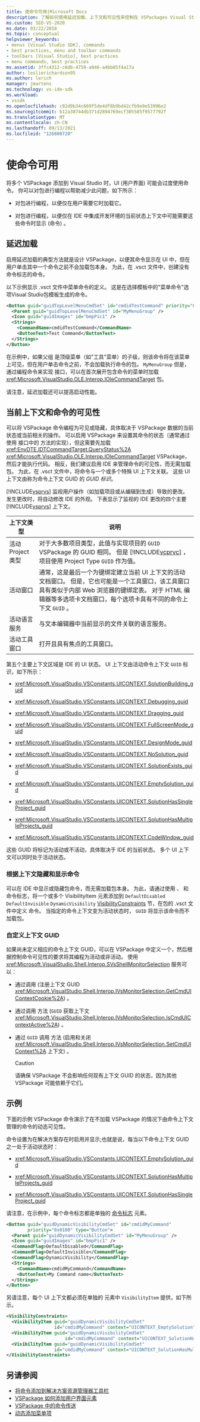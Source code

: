 ```yaml
---
title: 使命令可用|Microsoft Docs
description: 了解如何使用延迟加载、上下文和可见性来控制在 VSPackages Visual Studio IDE 中添加的命令的可用性。
ms.custom: SEO-VS-2020
ms.date: 03/22/2018
ms.topic: conceptual
helpviewer_keywords:
- menus [Visual Studio SDK], commands
- best practices, menu and toolbar commands
- toolbars [Visual Studio], best practices
- menu commands, best practices
ms.assetid: 3ffc4312-c6db-4759-a946-a4bb85f4a17a
author: leslierichardson95
ms.author: lerich
manager: jmartens
ms.technology: vs-ide-sdk
ms.workload:
- vssdk
ms.openlocfilehash: c92d9b34c669f5de4df8b9bd42cfb9e9e53996e2
ms.sourcegitcommit: b12a38744db371d2894769ecf305585f9577792f
ms.translationtype: MT
ms.contentlocale: zh-CN
ms.lasthandoff: 09/13/2021
ms.locfileid: "126600720"
---
```

# <a name="making-commands-available"></a>使命令可用

将多个 VSPackage 添加到 Visual Studio 时，UI (用户界面) 可能会过度使用命令。 你可以对包进行编程以帮助减少此问题，如下所示：

- 对包进行编程，以便仅在用户需要它时加载它。

- 对包进行编程，以便仅在 IDE 中集成开发环境的当前状态上下文中可能需要这些命令时显示 (命令) 。

## <a name="delayed-loading"></a>延迟加载

启用延迟加载的典型方法就是设计 VSPackage，以便其命令显示在 UI 中，但在用户单击其中一个命令之前不会加载包本身。 为此，在 .vsct 文件中，创建没有命令标志的命令。

以下示例显示 .vsct 文件中菜单命令的定义。 这是在选择模板中的"菜单命令"选项Visual Studio包模板生成的命令。 

```xml
<Button guid="guidTopLevelMenuCmdSet" id="cmdidTestCommand" priority="0x0100" type="Button">
  <Parent guid="guidTopLevelMenuCmdSet" id="MyMenuGroup" />
  <Icon guid="guidImages" id="bmpPic1" />
  <Strings>
    <CommandName>cmdidTestCommand</CommandName>
    <ButtonText>Test Command</ButtonText>
  </Strings>
</Button>
```

在示例中，如果父组 是顶级菜单（如"工具"菜单）的子级，则该命令将在该菜单上可见，但在用户单击命令之前，不会加载执行命令的包。 `MyMenuGroup`  但是，通过编程命令来实现 接口，可以在首次展开包含命令的菜单时加载 <xref:Microsoft.VisualStudio.OLE.Interop.IOleCommandTarget> 包。

请注意，延迟加载还可以提高启动性能。

## <a name="current-context-and-the-visibility-of-commands"></a>当前上下文和命令的可见性

可以将 VSPackage 命令编程为可见或隐藏，具体取决于 VSPackage 数据的当前状态或当前相关的操作。 可以启用 VSPackage 来设置其命令的状态（通常通过使用 接口中的 方法的实现），但这需要先加载 <xref:EnvDTE.IDTCommandTarget.QueryStatus%2A> <xref:Microsoft.VisualStudio.OLE.Interop.IOleCommandTarget> VSPackage，然后才能执行代码。 相反，我们建议启用 IDE 来管理命令的可见性，而无需加载包。 为此，在 .vsct 文件中，将命令与一个或多个特殊 UI 上下文关联。 这些 UI 上下文由称为命令上下文 GUID 的 *GUID 标识*。

[!INCLUDE[vsprvs](../../code-quality/includes/vsprvs_md.md)] 监视用户操作（如加载项目或从编辑到生成）导致的更改。 发生更改时，将自动修改 IDE 的外观。 下表显示了监视的 IDE 更改的四个主要 [!INCLUDE[vsprvs](../../code-quality/includes/vsprvs_md.md)] 上下文。

| 上下文类型 | 说明 |
|-------------------------| - |
| 活动Project类型 | 对于大多数项目类型，此值与实现项目的 `GUID` VSPackage 的 GUID 相同。 但是 [!INCLUDE[vcprvc](../../code-quality/includes/vcprvc_md.md)] ，项目使用 Project Type `GUID` 作为值。 |
| 活动窗口 | 通常，这是最后一个为键绑定建立当前 UI 上下文的活动文档窗口。 但是，它也可能是一个工具窗口，该工具窗口具有类似于内部 Web 浏览器的键绑定表。 对于 HTML 编辑器等多选项卡文档窗口，每个选项卡具有不同的命令上下文 `GUID` 。 |
| 活动语言服务 | 与文本编辑器中当前显示的文件关联的语言服务。 |
| 活动工具窗口 | 打开且具有焦点的工具窗口。 |

第五个主要上下文区域是 IDE 的 UI 状态。 UI 上下文由活动命令上下文 `GUID` 标识，如下所示：

- <xref:Microsoft.VisualStudio.VSConstants.UICONTEXT.SolutionBuilding_guid>

- <xref:Microsoft.VisualStudio.VSConstants.UICONTEXT.Debugging_guid>

- <xref:Microsoft.VisualStudio.VSConstants.UICONTEXT.Dragging_guid>

- <xref:Microsoft.VisualStudio.VSConstants.UICONTEXT.FullScreenMode_guid>

- <xref:Microsoft.VisualStudio.VSConstants.UICONTEXT.DesignMode_guid>

- <xref:Microsoft.VisualStudio.VSConstants.UICONTEXT.NoSolution_guid>

- <xref:Microsoft.VisualStudio.VSConstants.UICONTEXT.SolutionExists_guid>

- <xref:Microsoft.VisualStudio.VSConstants.UICONTEXT.EmptySolution_guid>

- <xref:Microsoft.VisualStudio.VSConstants.UICONTEXT.SolutionHasSingleProject_guid>

- <xref:Microsoft.VisualStudio.VSConstants.UICONTEXT.SolutionHasMultipleProjects_guid>

- <xref:Microsoft.VisualStudio.VSConstants.UICONTEXT.CodeWindow_guid>

这些 GUID 将标记为活动或不活动，具体取决于 IDE 的当前状态。 多个 UI 上下文可以同时处于活动状态。

### <a name="hide-and-display-commands-based-on-context"></a>根据上下文隐藏和显示命令

可以在 IDE 中显示或隐藏包命令，而无需加载包本身。 为此，请通过使用 、 和 命令标志，将一个或多个 VisibilityItem 元素添加到 `DefaultDisabled` `DefaultInvisible` `DynamicVisibility` [VisibilityConstraints](../../extensibility/visibilityconstraints-element.md) [](../../extensibility/visibilityitem-element.md)节，在包的 .vsct 文件中定义 命令。 当指定的命令上下文变为活动状态时， `GUID` 将显示该命令而不加载包。

### <a name="custom-context-guids"></a>自定义上下文 GUID

如果尚未定义相应的命令上下文 GUID，可以在 VSPackage 中定义一个，然后根据控制命令可见性的要求将其编程为活动或非活动。 使用 <xref:Microsoft.VisualStudio.Shell.Interop.SVsShellMonitorSelection> 服务可以：

- 通过调用 (注册上下文 GUID <xref:Microsoft.VisualStudio.Shell.Interop.IVsMonitorSelection.GetCmdUIContextCookie%2A>) 。

- 通过调用 方法 (`GUID` 获取上下文 <xref:Microsoft.VisualStudio.Shell.Interop.IVsMonitorSelection.IsCmdUIContextActive%2A>) 。

- 通过 `GUID` 调用 方法 (启用和关闭 <xref:Microsoft.VisualStudio.Shell.Interop.IVsMonitorSelection.SetCmdUIContext%2A> 上下文) 。

    > [!CAUTION]
    > 请确保 VSPackage 不会影响任何现有上下文 GUID 的状态，因为其他 VSPackage 可能依赖于它们。

## <a name="example"></a>示例

下面的示例 VSPackage 命令演示了在不加载 VSPackage 的情况下由命令上下文管理的命令的动态可见性。

命令设置为在解决方案存在时启用并显示;也就是说，每当以下命令上下文 GUID 之一处于活动状态时：

- <xref:Microsoft.VisualStudio.VSConstants.UICONTEXT.EmptySolution_guid>

- <xref:Microsoft.VisualStudio.VSConstants.UICONTEXT.SolutionHasMultipleProjects_guid>

- <xref:Microsoft.VisualStudio.VSConstants.UICONTEXT.SolutionHasSingleProject_guid>

请注意，在示例中，每个命令标志都是单独的 [命令标志](../../extensibility/command-flag-element.md) 元素。

```xml
<Button guid="guidDynamicVisibilityCmdSet" id="cmdidMyCommand"
        priority="0x0100" type="Button">
  <Parent guid="guidDynamicVisibilityCmdSet" id="MyMenuGroup" />
  <Icon guid="guidImages" id="bmpPic1" />
  <CommandFlag>DefaultDisabled</CommandFlag>
  <CommandFlag>DefaultInvisible</CommandFlag>
  <CommandFlag>DynamicVisibility</CommandFlag>
  <Strings>
    <CommandName>cmdidMyCommand</CommandName>
    <ButtonText>My Command name</ButtonText>
  </Strings>
</Button>
```

另请注意，每个 UI 上下文都必须在单独的 元素中 `VisibilityItem` 提供，如下所示。

```xml
<VisibilityConstraints>
  <VisibilityItem guid="guidDynamicVisibilityCmdSet"
                  id="cmdidMyCommand" context="UICONTEXT_EmptySolution" />
  <VisibilityItem guid="guidDynamicVisibilityCmdSet"
                      id="cmdidMyCommand" context="UICONTEXT_SolutionHasSingleProject" />
  <VisibilityItem guid="guidDynamicVisibilityCmdSet"
                  id="cmdidMyCommand" context="UICONTEXT_SolutionHasMultipleProjects" />
</VisibilityConstraints>
```

## <a name="see-also"></a>另请参阅

- [将命令添加到解决方案资源管理器工具栏](../../extensibility/adding-a-command-to-the-solution-explorer-toolbar.md)
- [VSPackage 如何添加用户界面元素](../../extensibility/internals/how-vspackages-add-user-interface-elements.md)
- [VSPackage 中的命令传送](../../extensibility/internals/command-routing-in-vspackages.md)
- [动态添加菜单项](../../extensibility/dynamically-adding-menu-items.md)
